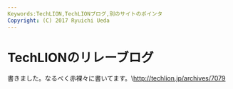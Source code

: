 ```yaml
---
Keywords:TechLION,TechLIONブログ,別のサイトのポインタ
Copyright: (C) 2017 Ryuichi Ueda
---
```

# TechLIONのリレーブログ
書きました。なるべく赤裸々に書いてます。\\<a href="http://techlion.jp/archives/7079">http://techlion.jp/archives/7079</a>
